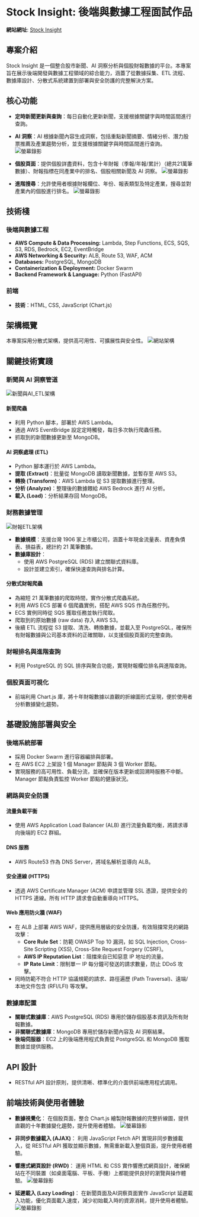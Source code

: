 # Stock Insight: 後端與數據工程面試作品

**網站網址**: [Stock Insight](https://stockinsight-ai.com/)

## 專案介紹
Stock Insight 是一個整合股市新聞、AI 洞察分析與個股財報數據的平台。本專案旨在展示後端開發與數據工程領域的綜合能力，涵蓋了從數據採集、ETL 流程、數據庫設計、分散式系統建置到部署與安全防護的完整解決方案。

## 核心功能
- **定時新聞更新與查詢**：每日自動化更新新聞，支援根據關鍵字與時間區間進行查詢。
- **AI 洞察**：AI 根據新聞內容生成洞察，包括重點新聞摘要、情緒分析、潛力股票推薦及產業趨勢分析，並支援根據關鍵字與時間區間進行查詢。
![螢幕錄影](diagrams/demo/Recording_insight_page.gif)

- **個股頁面**：提供個股詳盡資料，包含十年財報（季報/年報/累計）（總共21萬筆數據）、財報指標在同產業中的排名、個股相關新聞及 AI 洞察。
![螢幕錄影](diagrams/demo/Recording_stock_page.gif)

- **進階搜尋**：允許使用者根據財報欄位、年份、報表類型及特定產業，搜尋並對產業內的個股進行排名。
![螢幕錄影](diagrams/demo/Recording_advanced_search.gif)

## 技術棧

### 後端與數據工程
- **AWS Compute & Data Processing:** Lambda, Step Functions, ECS, SQS, S3, RDS, Bedrock, EC2, EventBridge
- **AWS Networking & Security:** ALB, Route 53, WAF, ACM
- **Databases:** PostgreSQL, MongoDB
- **Containerization & Deployment:** Docker Swarm
- **Backend Framework & Language:** Python (FastAPI)

### 前端
- **技術**：HTML, CSS, JavaScript (Chart.js)

## 架構概覽
本專案採用分散式架構，提供高可用性、可擴展性與安全性。
![網站架構](diagrams/Architecture/Application_架構圖.png)

## 關鍵技術實踐

### 新聞與 AI 洞察管道
![新聞與AI_ETL架構](diagrams/Architecture/News&AI_ETL架構.png)

#### 新聞爬蟲
- 利用 Python 腳本，部署於 AWS Lambda。
- 通過 AWS EventBridge 設定定時觸發，每日多次執行爬蟲任務。
- 抓取到的新聞數據更新至 MongoDB。

#### AI 洞察處理 (ETL)
- Python 腳本運行於 AWS Lambda。
- **提取 (Extract)**：批量從 MongoDB 讀取新聞數據，並暫存至 AWS S3。
- **轉換 (Transform)**：AWS Lambda 從 S3 提取數據進行整理。
- **分析 (Analyze)**：整理後的數據餵給 AWS Bedrock 進行 AI 分析。
- **載入 (Load)**：分析結果存回 MongoDB。

### 財務數據管理
![財報ETL架構](diagrams/Architecture/財報ETL架構.png)

- **數據規模**：支援台灣 1906 家上市櫃公司，涵蓋十年現金流量表、資產負債表、損益表，總計約 21 萬筆數據。
- **數據庫設計**：
  - 使用 AWS PostgreSQL (RDS) 建立關聯式資料庫。
  - 設計並建立索引，確保快速查詢與排名計算。

#### 分散式財報爬蟲
- 為縮短 21 萬筆數據的爬取時間，實作分散式爬蟲系統。
- 利用 AWS ECS 部署 6 個爬蟲實例，搭配 AWS SQS 作為任務佇列。
- ECS 實例同時從 SQS 獲取任務並執行爬取。
- 爬取到的原始數據 (raw data) 存入 AWS S3。
- 後續 ETL 流程從 S3 提取、清洗、轉換數據，並載入至 PostgreSQL，確保所有財報數據與公司基本資料的正確關聯，以支援個股頁面的完整查詢。

### 財報排名與進階查詢
- 利用 PostgreSQL 的 SQL 排序與聚合功能，實現財報欄位排名與進階查詢。

### 個股頁面可視化
- 前端利用 Chart.js 庫，將十年財報數據以直觀的折線圖形式呈現，便於使用者分析數據變化趨勢。

## 基礎設施部署與安全

### 後端系統部署
- 採用 Docker Swarm 進行容器編排與部署。
- 在 AWS EC2 上架設 1 個 Manager 節點與 3 個 Worker 節點。
- 實現服務的高可用性、負載分流，並確保在版本更新或回溯時服務不中斷。Manager 節點負責監控 Worker 節點的健康狀況。

### 網路與安全防護

#### 流量負載平衡
- 使用 AWS Application Load Balancer (ALB) 進行流量負載均衡，將請求導向後端的 EC2 群組。

#### DNS 服務
- AWS Route53 作為 DNS Server，將域名解析並導向 ALB。

#### 安全連線 (HTTPS)
- 透過 AWS Certificate Manager (ACM) 申請並管理 SSL 憑證，提供安全的 HTTPS 連線。所有 HTTP 請求會自動重導向 HTTPS。

#### Web 應用防火牆 (WAF)
- 在 ALB 上部署 AWS WAF，提供應用層級的安全防護，有效阻擋常見的網路攻擊：
  - **Core Rule Set**：防範 OWASP Top 10 漏洞，如 SQL Injection, Cross-Site Scripting (XSS), Cross-Site Request Forgery (CSRF)。
  - **AWS IP Reputation List**：阻擋來自已知惡意 IP 地址的流量。
  - **IP Rate Limit**：限制單一 IP 每分鐘可發送的請求數量，防止 DDoS 攻擊。
- 同時防範不符合 HTTP 協議規範的請求、路徑遍歷 (Path Traversal)、遠端/本地文件包含 (RFI/LFI) 等攻擊。

### 數據庫配置
- **關聯式數據庫**：AWS PostgreSQL (RDS) 專用於儲存個股基本資訊及所有財報數據。
- **非關聯式數據庫**：MongoDB 專用於儲存新聞內容及 AI 洞察結果。
- **後端伺服器**：EC2 上的後端應用程式負責從 PostgreSQL 和 MongoDB 獲取數據並提供服務。

## API 設計
- RESTful API 設計原則，提供清晰、標準化的介面供前端應用程式調用。

## 前端技術與使用者體驗
- **數據視覺化**： 在個股頁面，整合 Chart.js 繪製財報數據的完整折線圖，提供直觀的十年數據變化趨勢，提升使用者體驗。
![螢幕錄影](diagrams/demo/Recording_stock_line_chart.gif)

- **非同步數據載入 (AJAX)**： 利用 JavaScript Fetch API 實現非同步數據載入，從 RESTful API 獲取並顯示數據，無需重新載入整個頁面，提升使用者體驗。

- **響應式網頁設計 (RWD)**： 運用 HTML 和 CSS 實作響應式網頁設計，確保網站在不同裝置（如桌面電腦、平板、手機）上都能提供良好的瀏覽與操作體驗。
![螢幕錄影](diagrams/demo/Recording_RWD.gif)

- **延遲載入 (Lazy Loading)**： 在新聞頁面及AI洞察頁面實作 JavaScript 延遲載入功能，優化頁面載入速度，減少初始載入時的資源消耗，提升使用者體驗。
![螢幕錄影](diagrams/demo/Recording_lazing_loading.gif)
